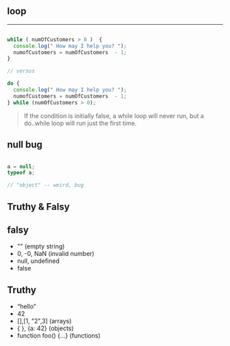 ## loop
---
``` javascript

while ( numOfCustomers > 0 )  {
  console.log(" How may I help you? ");
  numofCustomers = numOfCustomers  - 1;
}

// versus

do {
  console.log(" How may I help you? ");
  numofCustomers = numOfCustomers  - 1;
} while (numOfCustomers > 0);

```
> If the condition is initially false, a while loop will never run, but a do..while loop will run just the first time.


null bug
---
```javascript

a = null;
typeof a;

// "object" -- weird, bug
```

Truthy & Falsy
---

falsy
---

* "" (empty string)
* 0, -0, NaN (invalid number)
* null, undefined
* false

Truthy
---

* “hello"
* 42
*  [],[1, "2",3]  (arrays)
* { }, {a: 42} (objects)
* function foo() {...} (functions)